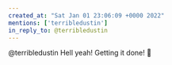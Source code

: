 ```yaml
---
created_at: "Sat Jan 01 23:06:09 +0000 2022"
mentions: ['terribledustin']
in_reply_to: @terribledustin
---
```


@terribledustin Hell yeah! Getting it done! 🙌